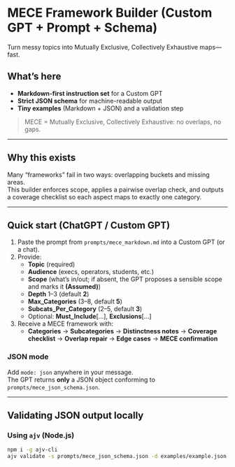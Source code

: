 # MECE Framework Builder (Custom GPT + Prompt + Schema)

Turn messy topics into Mutually Exclusive, Collectively Exhaustive maps—fast.

## What’s here
- **Markdown-first instruction set** for a Custom GPT
- **Strict JSON schema** for machine-readable output
- **Tiny examples** (Markdown + JSON) and a validation step

> MECE = Mutually Exclusive, Collectively Exhaustive: no overlaps, no gaps.

---

## Why this exists
Many “frameworks” fail in two ways: overlapping buckets and missing areas.  
This builder enforces scope, applies a pairwise overlap check, and outputs a coverage checklist so each aspect maps to exactly one category.

---

## Quick start (ChatGPT / Custom GPT)
1) Paste the prompt from `prompts/mece_markdown.md` into a Custom GPT (or a chat).  
2) Provide:
   - **Topic** (required)
   - **Audience** (execs, operators, students, etc.)
   - **Scope** (what’s in/out; if absent, the GPT proposes a sensible scope and marks it **(Assumed)**)
   - **Depth** 1–3 (default **2**)
   - **Max_Categories** (3–8, default **5**)
   - **Subcats_Per_Category** (2–5, default **3**)
   - Optional: **Must_Include**\[...\], **Exclusions**\[...\]
3) Receive a MECE framework with:
   - **Categories** → **Subcategories** → **Distinctness notes** → **Coverage checklist** → **Overlap repair** → **Edge cases** → **MECE confirmation**

### JSON mode
Add `mode: json` anywhere in your message.  
The GPT returns **only** a JSON object conforming to `prompts/mece_json_schema.json`.

---

## Validating JSON output locally

### Using `ajv` (Node.js)
```bash
npm i -g ajv-cli
ajv validate -s prompts/mece_json_schema.json -d examples/example.json
